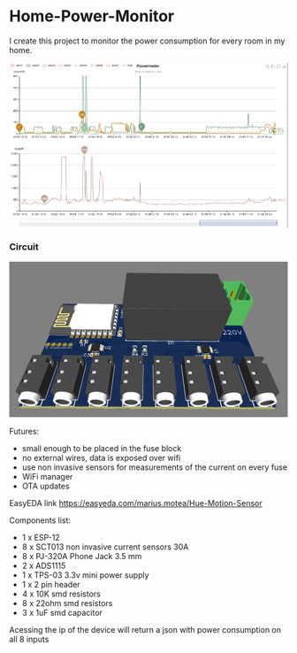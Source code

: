# Home-Power-Monitor

I create this project to monitor the power consumption for every room in my home.

![web-interface](https://github.com/mariusmotea/Home-Power-Monitor/blob/master/web_interface.png?raw=true)

### Circuit
![final-product](https://github.com/mariusmotea/Home-Power-Monitor/blob/master/assambled_top.png?raw=true)


Futures:
  * small enough to be placed in the fuse block
  * no external wires, data is exposed over wifi
  * use non invasive sensors for measurements of the current on every fuse
  * WiFi manager
  * OTA updates

EasyEDA link https://easyeda.com/marius.motea/Hue-Motion-Sensor

Components list:
  * 1 x ESP-12
  * 8 x SCT013 non invasive current sensors 30A
  * 8 x PJ-320A Phone Jack 3.5 mm
  * 2 x ADS1115
  * 1 x TPS-03 3.3v mini power supply 
  * 1 x 2 pin header
  * 4 x 10K smd resistors
  * 8 x 22ohm smd resistors
  * 3 x 1uF smd capacitor
  
  Acessing the ip of the device will return a json with power consumption on all 8 inputs
 
 
